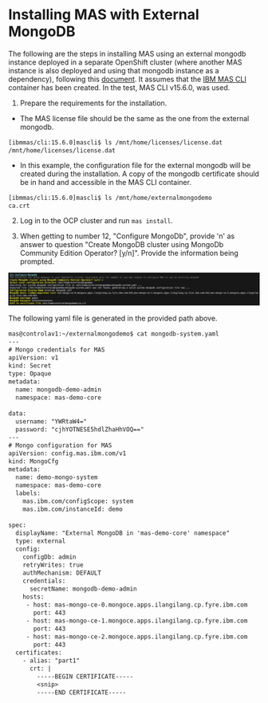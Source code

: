 # Installing MAS with External MongoDB

The following are the steps in installing MAS using an external mongodb instance deployed in a separate OpenShift cluster (where another MAS instance is also deployed and using that mongodb instance as a dependency), following this [document](https://www.ibm.com/support/pages/installing-mas-using-ibm-mas-cli-utility). It assumes that the [IBM MAS CLI](https://ibm-mas.github.io/cli/) container has been created. In the test, MAS CLI v15.6.0, was used.

1. Prepare the requirements for the installation.
- The MAS license file should be the same as the one from the external mongodb.
```
[ibmmas/cli:15.6.0]mascli$ ls /mnt/home/licenses/license.dat
/mnt/home/licenses/license.dat
```
- In this example, the configuration file for the external mongodb will be created during the installation. A copy of the mongodb certificate should be in hand and accessible in the MAS CLI container.

```
[ibmmas/cli:15.6.0]mascli$ ls /mnt/home/externalmongodemo
ca.crt
```
2. Log in to the OCP cluster and run `mas install`.

3. When getting to number 12, "Configure MongoDb", provide 'n' as answer to question "Create MongoDB cluster using MongoDb Community Edition Operator? [y/n]". Provide the information being prompted.

![](./mongoconfig_cli.png)

The following yaml file is generated in the provided path above.

```
mas@controlav1:~/externalmongodemo$ cat mongodb-system.yaml
---
# Mongo credentials for MAS
apiVersion: v1
kind: Secret
type: Opaque
metadata:
  name: mongodb-demo-admin
  namespace: mas-demo-core

data:
  username: "YWRtaW4="
  password: "cjhYOTNESE5hdlZhaHhVOQ=="
---
# Mongo configuration for MAS
apiVersion: config.mas.ibm.com/v1
kind: MongoCfg
metadata:
  name: demo-mongo-system
  namespace: mas-demo-core
  labels:
    mas.ibm.com/configScope: system
    mas.ibm.com/instanceId: demo

spec:
  displayName: "External MongoDB in 'mas-demo-core' namespace"
  type: external
  config:
    configDb: admin
    retryWrites: true
    authMechanism: DEFAULT
    credentials:
      secretName: mongodb-demo-admin
    hosts:
     - host: mas-mongo-ce-0.mongoce.apps.ilangilang.cp.fyre.ibm.com
       port: 443
     - host: mas-mongo-ce-1.mongoce.apps.ilangilang.cp.fyre.ibm.com
       port: 443
     - host: mas-mongo-ce-2.mongoce.apps.ilangilang.cp.fyre.ibm.com
       port: 443
  certificates:
    - alias: "part1"
      crt: |
        -----BEGIN CERTIFICATE-----
        <snip>
        -----END CERTIFICATE-----
```

